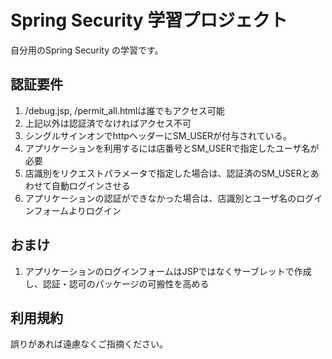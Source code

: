 
# Spring Security 学習プロジェクト

自分用のSpring Security の学習です。

## 認証要件

1. /debug.jsp, /permit_all.htmlは誰でもアクセス可能
1. 上記以外は認証済でなければアクセス不可
1. シングルサインオンでhttpヘッダーにSM_USERが付与されている。
1. アプリケーションを利用するには店番号とSM_USERで指定したユーザ名が必要
1. 店識別をリクエストパラメータで指定した場合は、認証済のSM_USERとあわせて自動ログインさせる
1. アプリケーションの認証ができなかった場合は、店識別とユーザ名のログインフォームよりログイン

## おまけ

1. アプリケーションのログインフォームはJSPではなくサーブレットで作成し、認証・認可のパッケージの可搬性を高める

## 利用規約

誤りがあれば遠慮なくご指摘ください。